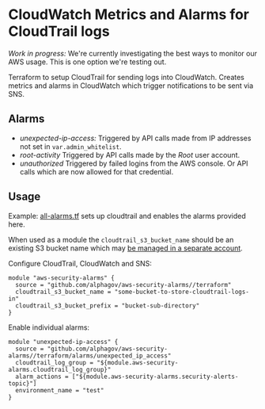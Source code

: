 # CloudWatch Metrics and Alarms for CloudTrail logs #

_Work in progress:_ We're currently investigating the best ways to monitor our AWS usage. This is one option we're testing out.

Terraform to setup CloudTrail for sending logs into CloudWatch. Creates metrics and alarms in CloudWatch which trigger notifications to be sent via SNS.

## Alarms ##
  * *unexpected-ip-access:* Triggered by API calls made from IP addresses not set in `var.admin_whitelist`.
  * *root-activity* Triggered by API calls made by the *Root* user account.
  * *unauthorized* Triggered by failed logins from the AWS console. Or API calls which are now allowed for that credential.

## Usage ##

Example: [all-alarms.tf](examples/all-alarms.tf) sets up cloudtrail and enables the alarms provided here.

When used as a module the `cloudtrail_s3_bucket_name` should be an existing S3 bucket name which may [be managed in a separate account](http://docs.aws.amazon.com/awscloudtrail/latest/userguide/cloudtrail-receive-logs-from-multiple-accounts.html).

Configure CloudTrail, CloudWatch and SNS:

```
module "aws-security-alarms" {
  source = "github.com/alphagov/aws-security-alarms//terraform"
  cloudtrail_s3_bucket_name = "some-bucket-to-store-cloudtrail-logs-in"
  cloudtrail_s3_bucket_prefix = "bucket-sub-directory"
}
```

Enable individual alarms:

```
module "unexpected-ip-access" {
  source = "github.com/alphagov/aws-security-alarms//terraform/alarms/unexpected_ip_access"
  cloudtrail_log_group = "${module.aws-security-alarms.cloudtrail_log_group}"
  alarm_actions = ["${module.aws-security-alarms.security-alerts-topic}"]
  environment_name = "test"
}
```

